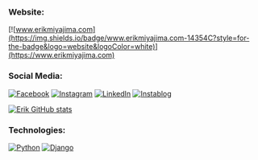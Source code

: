 
###   Website: 

[![www.erikmiyajima.com](https://img.shields.io/badge/www.erikmiyajima.com-14354C?style=for-the-badge&logo=website&logoColor=white)](https://www.erikmiyajima.com)



###   Social Media:

[![Facebook](https://img.shields.io/badge/Facebook-1877F2?style=for-the-badge&logo=facebook&logoColor=white)](https://www.facebook.com/profile.php?viewas=100000686899395&id=100009124251611)
[![Instagram](https://img.shields.io/badge/Instagram-E4405F?style=for-the-badge&logo=instagram&logoColor=white)](https://www.instagram.com/erik_miyajima)
[![LinkedIn](https://img.shields.io/badge/LinkedIn-0077B5?style=for-the-badge&logo=linkedin&logoColor=white)](https://www.linkedin.com/in/erikmiyajima/)
[![Instablog](https://img.shields.io/badge/Instablog-713D47?style=for-the-badge&logo=instagram&logoColor=grey)](https://www.instagram.com/eagles.mountain)

[![Erik GitHub stats](https://github-readme-stats.vercel.app/api?username=ErikSM&show_icons=true&theme=radical)](https://github.com/ErikSM?tab=repositories)



###   Technologies:

[![Python](https://img.shields.io/badge/python-14354C?style=for-the-badge&logo=python&logoColor=yellow)](https://www.python.org/)
[![Django](https://img.shields.io/badge/Django-14354C?style=for-the-badge&logo=django&logoColor=blue)](https://www.djangoproject.com/)


